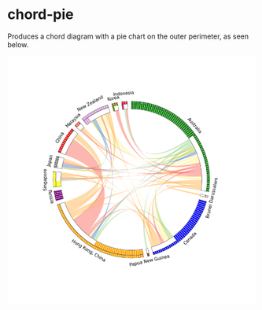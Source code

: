 # chord-pie
Produces a chord diagram with a pie chart on the outer perimeter, as seen below.

![chord diagram](https://github.com/undergoer/chord-pie/blob/main/chord-uniform-colour.png)
